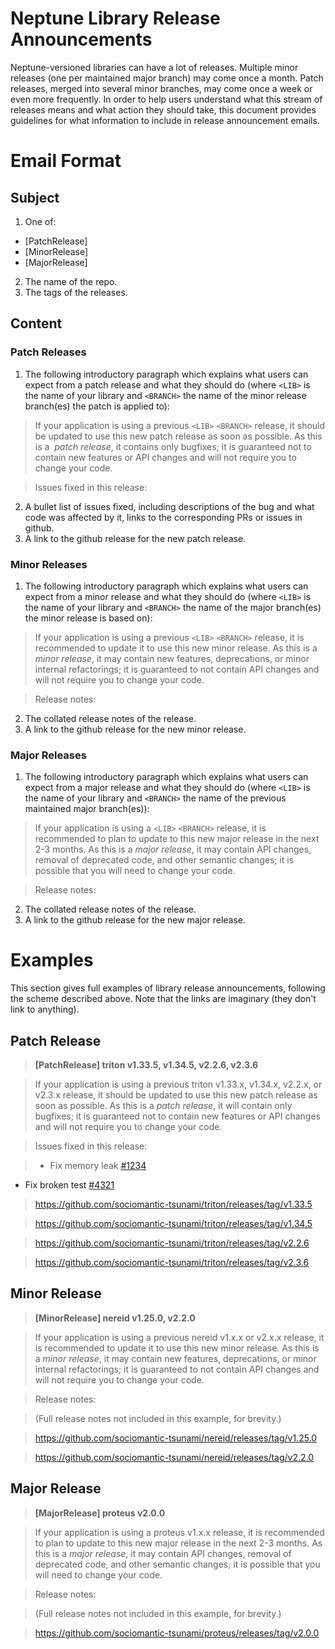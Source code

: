 # Neptune Library Release Announcements

Neptune-versioned libraries can have a lot of releases. Multiple minor releases
(one per maintained major branch) may come once a month. Patch releases, merged
into several minor branches, may come once a week or even more frequently. In
order to help users understand what this stream of releases means and what
action they should take, this document provides guidelines for what information
to include in release announcement emails.

# Email Format

## Subject

1. One of:

  * [PatchRelease]
  * [MinorRelease]
  * [MajorRelease]

2. The name of the repo.
3. The tags of the releases.

## Content

### Patch Releases

1. The following introductory paragraph which explains what users can expect from a
patch release and what they should do (where `<LIB>` is the name of your library
and `<BRANCH>` the name of the minor release branch(es) the patch is applied to):

  >If your application is using a previous `<LIB>` `<BRANCH>` release, it should be
  updated to use this new patch release as soon as possible. As this is a ﻿⁠
  *patch release﻿⁠⁠*, it contains only bugfixes; it is guaranteed not to contain
  new features or API changes and will not require you to change your code.

  >Issues fixed in this release:

2. A bullet list of issues fixed, including descriptions of the bug and what
   code was affected by it, links to the corresponding PRs or issues in github.
3. A link to the github release for the new patch release.

### Minor Releases

1. The following introductory paragraph which explains what users can expect from a
minor release and what they should do (where `<LIB>` is the name of your library
and `<BRANCH>` the name of the major branch(es) the minor release is based on):

  >If your application is using a previous `<LIB>` `<BRANCH>` release, it is
  recommended to update it to use this new minor release. As this is a ﻿⁠
  *minor release﻿⁠⁠*, it may contain new features, deprecations, or minor internal
  refactorings; it is guaranteed to not contain API changes and will not require
  you to change your code.

  >Release notes:

2. The collated release notes of the release.
3. A link to the github release for the new minor release.

### Major Releases

1. The following introductory paragraph which explains what users can expect from a
major release and what they should do (where `<LIB>` is the name of your library
and `<BRANCH>` the name of the previous maintained major branch(es)):

  >If your application is using a `<LIB>` `<BRANCH>` release, it is recommended to plan
  to update to this new major release in the next 2-3 months. As this is a
  *major release*, it may contain API changes, removal of deprecated code, and
  other semantic changes; it is possible that you will need to change your code.

  >Release notes:

2. The collated release notes of the release.
3. A link to the github release for the new major release.

# Examples

This section gives full examples of library release announcements, following the
scheme described above. Note that the links are imaginary (they don't link to
anything).

## Patch Release

>**[PatchRelease] triton v1.33.5, v1.34.5, v2.2.6, v2.3.6**

>If your application is using a previous triton v1.33.x, v1.34.x, v2.2.x, or
v2.3.x release, it should be updated to use this new patch release as soon as
possible. As this is a ﻿⁠*patch release﻿⁠⁠*, it will contain only bugfixes; it is
guaranteed not to contain new features or API changes and will not require you
to change your code.

>Issues fixed in this release:

>* Fix memory leak [#1234](https://github.com/sociomantic-tsunami/triton/issues/1234)
* Fix broken test [#4321](https://github.com/sociomantic-tsunami/triton/issues/4321)

>https://github.com/sociomantic-tsunami/triton/releases/tag/v1.33.5

>https://github.com/sociomantic-tsunami/triton/releases/tag/v1.34.5

>https://github.com/sociomantic-tsunami/triton/releases/tag/v2.2.6

>https://github.com/sociomantic-tsunami/triton/releases/tag/v2.3.6

## Minor Release

>**[MinorRelease] nereid v1.25.0, v2.2.0**

>If your application is using a previous nereid v1.x.x or v2.x.x release, it is
recommended to update it to use this new minor release. As this is a
﻿⁠⁠*minor release﻿⁠⁠*, it may contain new features, deprecations, or minor internal
refactorings; it is guaranteed to not contain API changes and will not require
you to change your code.

>Release notes:

> (Full release notes not included in this example, for brevity.)

>https://github.com/sociomantic-tsunami/nereid/releases/tag/v1.25.0

>https://github.com/sociomantic-tsunami/nereid/releases/tag/v2.2.0

## Major Release

>**[MajorRelease] proteus v2.0.0**

>If your application is using a proteus v1.x.x release, it is recommended to
plan to update to this new major release in the next 2-3 months. As this is a
*major release*, it may contain API changes, removal of deprecated code, and
other semantic changes; it is possible that you will need to change your code.

>Release notes:

> (Full release notes not included in this example, for brevity.)

>https://github.com/sociomantic-tsunami/proteus/releases/tag/v2.0.0

